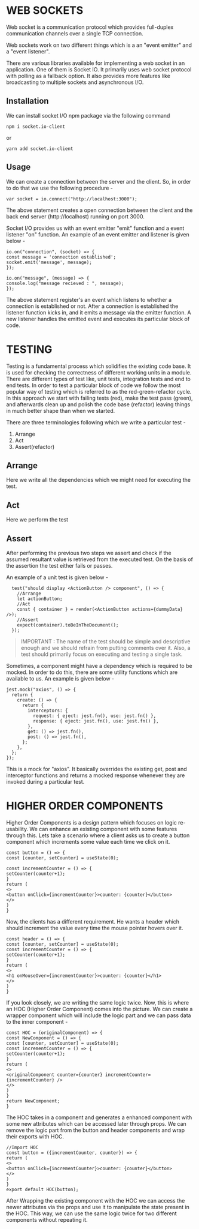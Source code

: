 # WEB SOCKETS
Web socket is a communication protocol which provides full-duplex communication channels over a single TCP connection.

Web sockets work on two different things which is a an "event emitter" and a "event listener".

There are various libraries available for implementing a web socket in an application. One of them is Socket IO. It primarily uses web socket protocol with polling as a fallback option. It also provides more features like broadcasting to multiple sockets and asynchronous I/O.

## Installation
We can install socket I/O npm package via the following command
````
npm i socket.io-client
````
or 
````
yarn add socket.io-client
````

## Usage
We can create a connection between the server and the client. So, in order to do that we use the following procedure -
````
var socket = io.connect("http://localhost:3000");
````
The above statement creates a open connection between the client and the back end server (http://localhost) running on port 3000.

Socket I/O provides us with an event emitter "emit" function and a event listener "on" function. An example of an event emitter and listener is given below -
````
io.on("connection", (socket) => {
const message = 'connection established';
socket.emit('message', message);
});

io.on("message", (message) => {
console.log("message recieved : ", message);
});
````
The above statement register's an event which listens to whether a connection is established or not. After a connection is established the listener function kicks in, and it emits a message via the emitter function. A new listener handles the emitted event and executes its particular block of code.


# TESTING
Testing is a fundamental process which solidifies the existing code base. It is used for checking the correctness of different working units in a module. There are different types of test like, unit tests, integration tests and end to end tests.
In order to test a particular block of code we follow the most popular way of testing which is referred to as the red-green-refactor cycle. 
In this approach we start with failing tests (red), make the test pass (green), and afterwards clean up and polish the code base (refactor) leaving things in much better shape than when we started.

There are three terminologies following which we write a particular test -
1. Arrange
2. Act
3. Assert(refactor)

## Arrange 
Here we write all the dependencies which we might need for executing the test.

## Act
Here we perform the test

## Assert
After performing the previous two steps we assert and check if the assumed resultant value is retrieved from the executed test. On the basis of the assertion the test either fails or passes.

An example of a unit test is given below - 
````
  test("should display <ActionButton /> component", () => {
	//Arrange
    let actionButton;
    //Act
    const { container } = render(<ActionButton actions={dummyData} />);
    //Assert
    expect(container).toBeInTheDocument();
  });
````

> IMPORTANT : The name of the test should be simple and descriptive enough and we should refrain from putting comments over it. Also, a test should primarily focus on executing and testing a single task.

Sometimes, a component might have a dependency which is required to be mocked. In order to do this, there are some utility functions which are available to us. An example is given below - 

````
jest.mock("axios", () => {
  return {
    create: () => {
      return {
        interceptors: {
          request: { eject: jest.fn(), use: jest.fn() },
          response: { eject: jest.fn(), use: jest.fn() },
        },
        get: () => jest.fn(),
        post: () => jest.fn(),
      };
    },
  };
});
````
This is a mock for "axios". It basically overrides the existing get, post and interceptor functions and returns a mocked response whenever they are invoked during a particular test.

# HIGHER ORDER COMPONENTS
Higher Order Components is a design pattern which focuses on logic re-usability. We can enhance an existing component with some features through this. 
Lets take a scenario where a client asks us to create a button component which increments some value each time we click on it.
````
const button = () => {
const [counter, setCounter] = useState(0);

const incrementCounter = () => {
setCounter(counter+1);
}
return (
<>
<button onClick={incrementCounter}>counter: {counter}</button>
</>
)
}
````

Now, the clients has a different requirement. He wants a header which should increment the value every time the mouse pointer hovers over it.
````
const header = () => {
const [counter, setCounter] = useState(0);
const incrementCounter = () => {
setCounter(counter+1);
}
return (
<>
<h1 onMouseOver={incrementCounter}>counter: {counter}</h1>
</>
)
}
````

If you look closely, we are writing the same logic twice. Now, this is where an HOC (Higher Order Component) comes into the picture. We can create a wrapper component which will include the logic part and we can pass data to the inner component -
````
const HOC = (originalComponent) => {
const NewComponent = () => {
const [counter, setCounter] = useState(0);
const incrementCounter = () => {
setCounter(counter+1);
}
return (
<>
<originalComponent counter={counter} incrementCounter={incrementCounter} />
</>
)
}
return NewComponent; 
}
````
The HOC takes in a component and generates a enhanced component with some new attributes which can be accessed later through props. We can remove the logic part from the button and header components and wrap their exports with HOC.
````
//Import HOC
const button = ({incrementCounter, counter}) => {
return (
<>
<button onClick={incrementCounter}>counter: {counter}</button>
</>
)
}
export default HOC(button);
````
After Wrapping the existing component with the HOC we can access the newer attributes via the props and use it to manipulate the state present in the HOC. This way, we can use the same logic twice for two different components without repeating it.